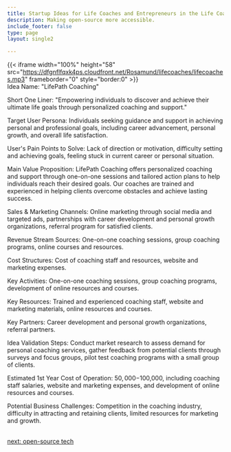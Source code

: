 ```yaml
---
title: Startup Ideas for Life Coaches and Entrepreneurs in the Life Coaching  Industry
description: Making open-source more accessible.
include_footer: false
type: page
layout: single2

---
```


{{< iframe width="100%" height="58" src="https://dfgnflfqxk4ps.cloudfront.net/Rosamund/lifecoaches/lifecoaches.mp3" frameborder="0" style="border:0" >}}<br>
Idea Name: "LifePath Coaching"

Short One Liner: "Empowering individuals to discover and achieve their ultimate life goals through personalized coaching and support."

Target User Persona: Individuals seeking guidance and support in achieving personal and professional goals, including career advancement, personal growth, and overall life satisfaction.

User's Pain Points to Solve: Lack of direction or motivation, difficulty setting and achieving goals, feeling stuck in current career or personal situation.

Main Value Proposition: LifePath Coaching offers personalized coaching and support through one-on-one sessions and tailored action plans to help individuals reach their desired goals. Our coaches are trained and experienced in helping clients overcome obstacles and achieve lasting success.

Sales & Marketing Channels: Online marketing through social media and targeted ads, partnerships with career development and personal growth organizations, referral program for satisfied clients.

Revenue Stream Sources: One-on-one coaching sessions, group coaching programs, online courses and resources.

Cost Structures: Cost of coaching staff and resources, website and marketing expenses.

Key Activities: One-on-one coaching sessions, group coaching programs, development of online resources and courses.

Key Resources: Trained and experienced coaching staff, website and marketing materials, online resources and courses.

Key Partners: Career development and personal growth organizations, referral partners.

Idea Validation Steps: Conduct market research to assess demand for personal coaching services, gather feedback from potential clients through surveys and focus groups, pilot test coaching programs with a small group of clients.

Estimated 1st Year Cost of Operation: $50,000-$100,000, including coaching staff salaries, website and marketing expenses, and development of online resources and courses.

Potential Business Challenges: Competition in the coaching industry, difficulty in attracting and retaining clients, limited resources for marketing and growth.

<br>
<a href="https://workdojos.com/lifecoaches/tech">next: open-source tech</a>
</p>